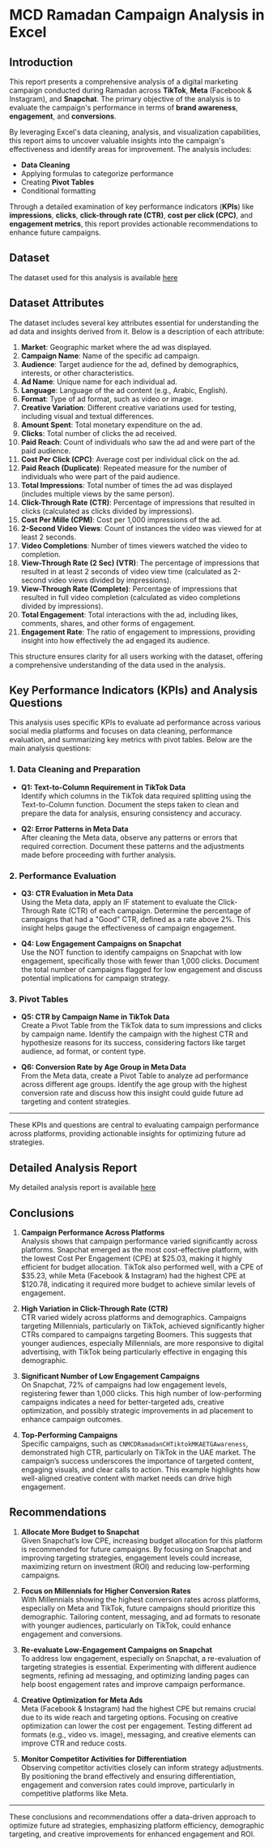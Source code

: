# MCD Ramadan Campaign Analysis in Excel

## Introduction

This report presents a comprehensive analysis of a digital marketing campaign conducted during Ramadan across **TikTok**, **Meta** (Facebook & Instagram), and **Snapchat**. The primary objective of the analysis is to evaluate the campaign's performance in terms of **brand awareness**, **engagement**, and **conversions**.

By leveraging Excel's data cleaning, analysis, and visualization capabilities, this report aims to uncover valuable insights into the campaign's effectiveness and identify areas for improvement. The analysis includes:

- **Data Cleaning**
- Applying formulas to categorize performance
- Creating **Pivot Tables**
- Conditional formatting

Through a detailed examination of key performance indicators (**KPIs**) like **impressions**, **clicks**, **click-through rate (CTR)**, **cost per click (CPC)**, and **engagement metrics**, this report provides actionable recommendations to enhance future campaigns.

## Dataset
The dataset used for this analysis is available [here](https://github.com/ahsanfarooq1/Ramadan_compaign_in_excel/blob/main/V4%20-%20MCD%20-%20Ramadan%20Campaign%20-%20Report%20(1).xlsx)

## Dataset Attributes

The dataset includes several key attributes essential for understanding the ad data and insights derived from it. Below is a description of each attribute:

1. **Market**: Geographic market where the ad was displayed.
2. **Campaign Name**: Name of the specific ad campaign.
3. **Audience**: Target audience for the ad, defined by demographics, interests, or other characteristics.
4. **Ad Name**: Unique name for each individual ad.
5. **Language**: Language of the ad content (e.g., Arabic, English).
6. **Format**: Type of ad format, such as video or image.
7. **Creative Variation**: Different creative variations used for testing, including visual and textual differences.
8. **Amount Spent**: Total monetary expenditure on the ad.
9. **Clicks**: Total number of clicks the ad received.
10. **Paid Reach**: Count of individuals who saw the ad and were part of the paid audience.
11. **Cost Per Click (CPC)**: Average cost per individual click on the ad.
12. **Paid Reach (Duplicate)**: Repeated measure for the number of individuals who were part of the paid audience.
13. **Total Impressions**: Total number of times the ad was displayed (includes multiple views by the same person).
14. **Click-Through Rate (CTR)**: Percentage of impressions that resulted in clicks (calculated as clicks divided by impressions).
15. **Cost Per Mille (CPM)**: Cost per 1,000 impressions of the ad.
16. **2-Second Video Views**: Count of instances the video was viewed for at least 2 seconds.
17. **Video Completions**: Number of times viewers watched the video to completion.
18. **View-Through Rate (2 Sec) (VTR)**: The percentage of impressions that resulted in at least 2 seconds of video view time (calculated as 2-second video views divided by impressions).
19. **View-Through Rate (Complete)**: Percentage of impressions that resulted in full video completion (calculated as video completions divided by impressions).
20. **Total Engagement**: Total interactions with the ad, including likes, comments, shares, and other forms of engagement.
21. **Engagement Rate**: The ratio of engagement to impressions, providing insight into how effectively the ad engaged its audience.

This structure ensures clarity for all users working with the dataset, offering a comprehensive understanding of the data used in the analysis.

## Key Performance Indicators (KPIs) and Analysis Questions

This analysis uses specific KPIs to evaluate ad performance across various social media platforms and focuses on data cleaning, performance evaluation, and summarizing key metrics with pivot tables. Below are the main analysis questions:

### 1. Data Cleaning and Preparation

- **Q1: Text-to-Column Requirement in TikTok Data**  
  Identify which columns in the TikTok data required splitting using the Text-to-Column function. Document the steps taken to clean and prepare the data for analysis, ensuring consistency and accuracy.

- **Q2: Error Patterns in Meta Data**  
  After cleaning the Meta data, observe any patterns or errors that required correction. Document these patterns and the adjustments made before proceeding with further analysis.

### 2. Performance Evaluation

- **Q3: CTR Evaluation in Meta Data**  
  Using the Meta data, apply an IF statement to evaluate the Click-Through Rate (CTR) of each campaign. Determine the percentage of campaigns that had a "Good" CTR, defined as a rate above 2%. This insight helps gauge the effectiveness of campaign engagement.

- **Q4: Low Engagement Campaigns on Snapchat**  
  Use the NOT function to identify campaigns on Snapchat with low engagement, specifically those with fewer than 1,000 clicks. Document the total number of campaigns flagged for low engagement and discuss potential implications for campaign strategy.

### 3. Pivot Tables

- **Q5: CTR by Campaign Name in TikTok Data**  
  Create a Pivot Table from the TikTok data to sum impressions and clicks by campaign name. Identify the campaign with the highest CTR and hypothesize reasons for its success, considering factors like target audience, ad format, or content type.

- **Q6: Conversion Rate by Age Group in Meta Data**  
  From the Meta data, create a Pivot Table to analyze ad performance across different age groups. Identify the age group with the highest conversion rate and discuss how this insight could guide future ad targeting and content strategies.

---

These KPIs and questions are central to evaluating campaign performance across platforms, providing actionable insights for optimizing future ad strategies.

## Detailed Analysis Report 

My detailed analysis report is available [here](https://drive.google.com/file/d/1vZssXCm77QI05Pp64TvXfSdD4SIHmLjZ/view?usp=sharing)

## Conclusions

1. **Campaign Performance Across Platforms**  
   Analysis shows that campaign performance varied significantly across platforms. Snapchat emerged as the most cost-effective platform, with the lowest Cost Per Engagement (CPE) at $25.03, making it highly efficient for budget allocation. TikTok also performed well, with a CPE of $35.23, while Meta (Facebook & Instagram) had the highest CPE at $120.78, indicating it required more budget to achieve similar levels of engagement.

2. **High Variation in Click-Through Rate (CTR)**  
   CTR varied widely across platforms and demographics. Campaigns targeting Millennials, particularly on TikTok, achieved significantly higher CTRs compared to campaigns targeting Boomers. This suggests that younger audiences, especially Millennials, are more responsive to digital advertising, with TikTok being particularly effective in engaging this demographic.

3. **Significant Number of Low Engagement Campaigns**  
   On Snapchat, 72% of campaigns had low engagement levels, registering fewer than 1,000 clicks. This high number of low-performing campaigns indicates a need for better-targeted ads, creative optimization, and possibly strategic improvements in ad placement to enhance campaign outcomes.

4. **Top-Performing Campaigns**  
   Specific campaigns, such as `CNMCDRamadanCHTiktokMKAETGAwareness`, demonstrated high CTR, particularly on TikTok in the UAE market. The campaign’s success underscores the importance of targeted content, engaging visuals, and clear calls to action. This example highlights how well-aligned creative content with market needs can drive high engagement.

## Recommendations

1. **Allocate More Budget to Snapchat**  
   Given Snapchat’s low CPE, increasing budget allocation for this platform is recommended for future campaigns. By focusing on Snapchat and improving targeting strategies, engagement levels could increase, maximizing return on investment (ROI) and reducing low-performing campaigns.

2. **Focus on Millennials for Higher Conversion Rates**  
   With Millennials showing the highest conversion rates across platforms, especially on Meta and TikTok, future campaigns should prioritize this demographic. Tailoring content, messaging, and ad formats to resonate with younger audiences, particularly on TikTok, could enhance engagement and conversions.

3. **Re-evaluate Low-Engagement Campaigns on Snapchat**  
   To address low engagement, especially on Snapchat, a re-evaluation of targeting strategies is essential. Experimenting with different audience segments, refining ad messaging, and optimizing landing pages can help boost engagement rates and improve campaign performance.

4. **Creative Optimization for Meta Ads**  
   Meta (Facebook & Instagram) had the highest CPE but remains crucial due to its wide reach and targeting options. Focusing on creative optimization can lower the cost per engagement. Testing different ad formats (e.g., video vs. image), messaging, and creative elements can improve CTR and reduce costs.

5. **Monitor Competitor Activities for Differentiation**  
   Observing competitor activities closely can inform strategy adjustments. By positioning the brand effectively and ensuring differentiation, engagement and conversion rates could improve, particularly in competitive platforms like Meta.

---

These conclusions and recommendations offer a data-driven approach to optimize future ad strategies, emphasizing platform efficiency, demographic targeting, and creative improvements for enhanced engagement and ROI.



